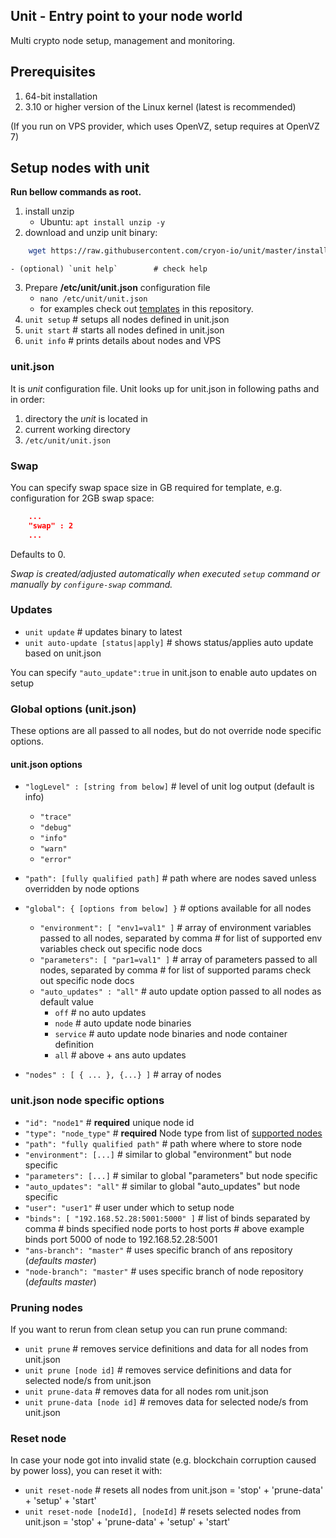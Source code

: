 ## Unit - Entry point to your node world

Multi crypto node setup, management and monitoring.

## Prerequisites 

1. 64-bit installation
2. 3.10 or higher version of the Linux kernel (latest is recommended)

(If you run on VPS provider, which uses OpenVZ, setup requires at OpenVZ 7)

## Setup nodes with unit 

**Run bellow commands as root.**

1. install unzip
    - Ubuntu: `apt install unzip -y`
2. download and unzip unit binary:
```sh
    wget https://raw.githubusercontent.com/cryon-io/unit/master/install.sh -O /tmp/install.sh && sh /tmp/install.sh
```
    - (optional) `unit help`        # check help 
3. Prepare **/etc/unit/unit.json** configuration file
    - `nano /etc/unit/unit.json`
    - for examples check out [templates](https://github.com/cryon-io/unit/tree/master/templates) in this repository.
4. `unit setup`  # setups all nodes defined in unit.json
5. `unit start`       # starts all nodes defined in unit.json
6. `unit info`        # prints details about nodes and VPS

### unit.json

It is *unit* configuration file. Unit looks up for unit.json in following paths and in order:
1. directory the *unit* is located in
2. current working directory
3. `/etc/unit/unit.json` 

### Swap

You can specify swap space size in GB required for template, e.g. configuration for 2GB swap space:
```json
    ...
    "swap" : 2  
    ...
```
Defaults to 0.

*Swap is created/adjusted automatically when executed `setup` command or manually by `configure-swap` command.*

### Updates

- `unit update`                               # updates binary to latest 
- `unit auto-update [status|apply]`  # shows status/applies auto update based on unit.json 

You can specify `"auto_update":true` in unit.json to enable auto updates on setup

### Global options (unit.json)

These options are all passed to all nodes, but do not override node specific options. 

#### unit.json options

- `"logLevel" : [string from below]`    # level of unit log output (default is info)
  - `"trace"`
  - `"debug"`
  - `"info"`
  - `"warn"`
  - `"error"`
- `"path": [fully qualified path]`      # path where are nodes saved unless overridden by node options
- `"global": { [options from below] }`  # options available for all nodes
  - `"environment": [ "env1=val1" ]`    # array of environment variables passed to all nodes, separated by comma
                                        # for list of supported env variables check out specific node docs
  - `"parameters": [ "par1=val1" ]`     # array of parameters passed to all nodes, separated by comma
                                        # for list of supported params check out specific node docs
  - `"auto_updates" : "all"`            # auto update option passed to all nodes as default value
    - `off`       # no auto updates
    - `node`      # auto update node binaries
    - `service`   # auto update node binaries and node container definition
    - `all`       # above + ans auto updates

- `"nodes" : [ { ... }, {...} ]`        # array of nodes 

### unit.json node specific options

- `"id": "node1"`                           # **required** unique node id
- `"type": "node_type"`                     # **required** Node type from list of [supported nodes](https://github.com/cryon-io/ans/wiki/Supported-Node-Types)
- `"path": "fully qualified path"`          # path where where to store node
- `"environment": [...]`                    # similar to global "environment" but node specific
- `"parameters": [...]`                     # similar to global "parameters" but node specific
- `"auto_updates": "all"`                   # similar to global "auto_updates" but node specific
- `"user": "user1"`                         # user under which to setup node
- `"binds": [ "192.168.52.28:5001:5000" ]`  # list of binds separated by comma
                                            # binds specified node ports to host ports
                                            # above example binds port 5000 of node to 192.168.52.28:5001
- `"ans-branch": "master"`                  # uses specific branch of ans repository (*defaults master*)
- `"node-branch": "master"`                 # uses specific branch of node repository (*defaults master*)

### Pruning nodes

If you want to rerun from clean setup you can run prune command:
- `unit prune`                # removes service definitions and data for all nodes from unit.json
- `unit prune [node id]`      # removes service definitions and data for selected node/s from unit.json
- `unit prune-data`           # removes data for all nodes rom unit.json
- `unit prune-data [node id]` # removes data for selected node/s from unit.json

### Reset node

In case your node got into invalid state (e.g. blockchain corruption caused by power loss), you can reset it with:
- `unit reset-node`                       # resets all nodes from unit.json = 'stop' + 'prune-data' + 'setup' + 'start'
- `unit reset-node [nodeId], [nodeId]`    # resets selected nodes from unit.json = 'stop' + 'prune-data' + 'setup' + 'start'
